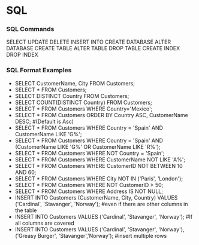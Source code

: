# SQL
### SQL Commands
SELECT 
UPDATE
DELETE 
INSERT INTO
CREATE DATABASE 
ALTER DATABASE 
CREATE TABLE
ALTER TABLE 
DROP TABLE
CREATE INDEX 
DROP INDEX

### SQL Format Examples
* SELECT CustomerName, City FROM Customers;
* SELECT * FROM Customers;
* SELECT DISTINCT Country FROM Customers;
* SELECT COUNT(DISTINCT Country) FROM Customers;
* SELECT * FROM Customers WHERE Country='Mexico';
* SELECT * FROM Customers ORDER BY Country ASC, CustomerName DESC; #(Default is Asc)
* SELECT * FROM Customers WHERE Country = 'Spain' AND CustomerName LIKE 'G%';
* SELECT * FROM Customers WHERE Country = 'Spain' AND (CustomerName LIKE 'G%' OR CustomerName LIKE 'R%');
* SELECT * FROM Customers WHERE NOT Country = 'Spain';
* SELECT * FROM Customers WHERE CustomerName NOT LIKE 'A%';
* SELECT * FROM Customers WHERE CustomerID NOT BETWEEN 10 AND 60;
* SELECT * FROM Customers WHERE City NOT IN ('Paris', 'London');
* SELECT * FROM Customers WHERE NOT CustomerID > 50;
* SELECT * FROM Customers WHERE Address IS NOT NULL;
* INSERT INTO Customers (CustomerName, City, Country) VALUES ('Cardinal', 'Stavanger', 'Norway'); #even if there are other columns in the table
* INSERT INTO Customers VALUES ('Cardinal', 'Stavanger', 'Norway'); #If all columns are covered
* INSERT INTO Customers VALUES ('Cardinal', 'Stavanger', 'Norway'),('Greasy Burger', 'Stavanger','Norway'); #insert multiple rows


